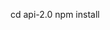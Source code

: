 <!-- first go to config folder and make files channges according to your organization
 -->

 <!-- then move to current directory and install dependancies -->
 cd api-2.0
 npm install